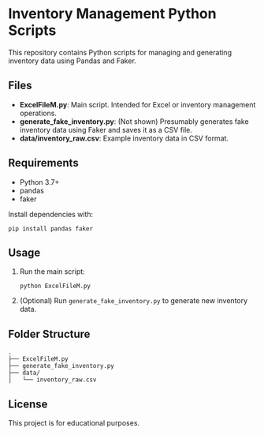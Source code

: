 # Inventory Management Python Scripts

This repository contains Python scripts for managing and generating inventory data using Pandas and Faker.

## Files

- **ExcelFileM.py**: Main script. Intended for Excel or inventory management operations.
- **generate_fake_inventory.py**: (Not shown) Presumably generates fake inventory data using Faker and saves it as a CSV file.
- **data/inventory_raw.csv**: Example inventory data in CSV format.

## Requirements

- Python 3.7+
- pandas
- faker

Install dependencies with:

```
pip install pandas faker
```

## Usage

1. Run the main script:
   ```
   python ExcelFileM.py
   ```
2. (Optional) Run `generate_fake_inventory.py` to generate new inventory data.

## Folder Structure

```
.
├── ExcelFileM.py
├── generate_fake_inventory.py
├── data/
│   └── inventory_raw.csv
```

## License

This project is for educational purposes.
